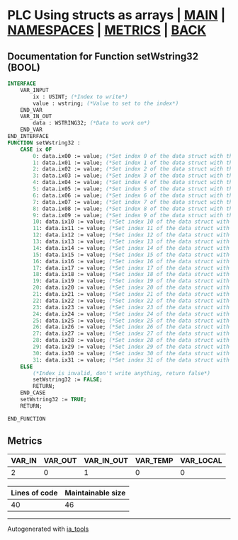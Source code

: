 # PLC Using structs as arrays | [MAIN] | [NAMESPACES] | [METRICS] | [BACK]  

## Documentation for Function setWstring32 (BOOL)  

```pascal
INTERFACE
    VAR_INPUT
        ix : USINT; (*Index to write*)
        value : wstring; (*Value to set to the index*)
    END_VAR
    VAR_IN_OUT
        data : WSTRING32; (*Data to work on*)
    END_VAR
END_INTERFACE
FUNCTION setWstring32 :
    CASE ix OF
    	0: data.ix00 := value; (*Set index 0 of the data struct with the value*)
    	1: data.ix01 := value; (*Set index 1 of the data struct with the value*)
    	2: data.ix02 := value; (*Set index 2 of the data struct with the value*)
    	3: data.ix03 := value; (*Set index 3 of the data struct with the value*)
    	4: data.ix04 := value; (*Set index 4 of the data struct with the value*)
    	5: data.ix05 := value; (*Set index 5 of the data struct with the value*)
    	6: data.ix06 := value; (*Set index 6 of the data struct with the value*)
    	7: data.ix07 := value; (*Set index 7 of the data struct with the value*)
    	8: data.ix08 := value; (*Set index 8 of the data struct with the value*)
    	9: data.ix09 := value; (*Set index 9 of the data struct with the value*)
    	10: data.ix10 := value; (*Set index 10 of the data struct with the value*)
    	11: data.ix11 := value; (*Set index 11 of the data struct with the value*)
    	12: data.ix12 := value; (*Set index 12 of the data struct with the value*)
    	13: data.ix13 := value; (*Set index 13 of the data struct with the value*)
    	14: data.ix14 := value; (*Set index 14 of the data struct with the value*)
    	15: data.ix15 := value; (*Set index 15 of the data struct with the value*)
    	16: data.ix16 := value; (*Set index 16 of the data struct with the value*)
    	17: data.ix17 := value; (*Set index 17 of the data struct with the value*)
    	18: data.ix18 := value; (*Set index 18 of the data struct with the value*)
    	19: data.ix19 := value; (*Set index 19 of the data struct with the value*)
    	20: data.ix20 := value; (*Set index 20 of the data struct with the value*)
    	21: data.ix21 := value; (*Set index 21 of the data struct with the value*)
    	22: data.ix22 := value; (*Set index 22 of the data struct with the value*)
    	23: data.ix23 := value; (*Set index 23 of the data struct with the value*)
    	24: data.ix24 := value; (*Set index 24 of the data struct with the value*)
    	25: data.ix25 := value; (*Set index 25 of the data struct with the value*)
    	26: data.ix26 := value; (*Set index 26 of the data struct with the value*)
    	27: data.ix27 := value; (*Set index 27 of the data struct with the value*)
    	28: data.ix28 := value; (*Set index 28 of the data struct with the value*)
    	29: data.ix29 := value; (*Set index 29 of the data struct with the value*)
    	30: data.ix30 := value; (*Set index 30 of the data struct with the value*)
    	31: data.ix31 := value; (*Set index 31 of the data struct with the value*)
    ELSE
    	(*Index is invalid, don't write anything, return false*)
    	setWstring32 := FALSE;
    	RETURN;
    END_CASE
    setWstring32 := TRUE;
    RETURN;

END_FUNCTION
```

## Metrics  

| VAR_IN | VAR_OUT | VAR_IN_OUT | VAR_TEMP | VAR_LOCAL |
| ------ | ------- | ---------- | --------- | -------- |
| 2 | 0 | 1 | 0 | 0 |  

| Lines of code | Maintainable size |
| ------------- | ----------------- |
| 40 | 46 |

---
Autogenerated with [ia_tools](https://github.com/tkucic/ia_tools)  

[MAIN]: ../../../../index_st.md
[NAMESPACES]: ../../nsList_st.md
[METRICS]: ../../../metrics_st.md
[BACK]: ../nsMain_st.md
